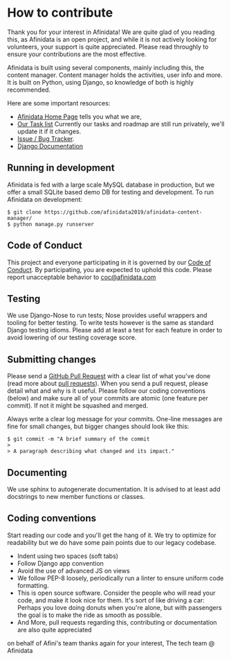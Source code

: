 # How to contribute

Thank you for your interest in Afinidata! We are quite glad of you reading this, as Afinidata is an open project, and while it is not actively looking for volunteers, your support is quite appreciated. Please read throughly to ensure your contributions are the most effective.

Afinidata is built using several components, mainly including this, the content manager. Content manager holds the activities, user info and more. It is built on Python, using Django, so knowledge of both is highly recommended.

Here are some important resources:

  * [Afinidata Home Page](http://afinidata.com/) tells you what we are,
  * [Our Task list](#) Currently our tasks and roadmap are still run privately, we'll update it if it changes.
  * [Issue / Bug Tracker](https://github.com/afinidata2019/afinidata-content-manager/issues).
  * [Django Documentation](https://docs.djangoproject.com/en/2.2/)
  
## Running in development

Afinidata is fed with a large scale MySQL database in production, but we offer a small SQLite based demo DB for testing and development.
To run Afinidata on development:

    $ git clone https://github.com/afinidata2019/afinidata-content-manager/
    $ python manage.py runserver
    
## Code of Conduct

This project and everyone participating in it is governed by our [Code of Conduct](CODE_OF_CONDUCT.md). By participating, you are expected to uphold this code. Please report unacceptable behavior to coc@afinidata.com

## Testing

We use Django-Nose to run tests; Nose provides useful wrappers and tooling for better testing. To write tests however is the same as standard Django testing idioms. Please add at least a test for each feature in order to avoid lowering of our testing coverage score.

## Submitting changes

Please send a [GitHub Pull Request](https://github.com/afinidata2019/afinidata-content-manager/pull/new/master) with a clear list of what you've done (read more about [pull requests](http://help.github.com/pull-requests/)). When you send a pull request, please detail what and why is it useful. Please follow our coding conventions (below) and make sure all of your commits are atomic (one feature per commit). If not it might be squashed and merged.

Always write a clear log message for your commits. One-line messages are fine for small changes, but bigger changes should look like this:

    $ git commit -m "A brief summary of the commit
    > 
    > A paragraph describing what changed and its impact."
    
## Documenting

We use sphinx to autogenerate documentation. It is advised to at least add docstrings to new member functions or classes.

## Coding conventions

Start reading our code and you'll get the hang of it. We try to optimize for readability but we do have some pain points due to our legacy codebase.

  * Indent using two spaces (soft tabs)
  * Follow Django app convention
  * Avoid the use of advanced JS on views
  * We follow PEP-8 loosely, periodically run a linter to ensure uniform code formatting.
  * This is open source software. Consider the people who will read your code, and make it look nice for them. It's sort of like driving a car: Perhaps you love doing donuts when you're alone, but with passengers the goal is to make the ride as smooth as possible.
  * And More, pull requests regarding this, contributing or documentation are also quite appreciated


on behalf of Afini's team 
thanks again for your interest,
The tech team @ Afinidata
